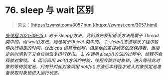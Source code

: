<!--yml
category: 未分类
date: 0001-01-01 00:00:00
-->

# 76\. sleep 与 wait 区别

> 原文：[https://zwmst.com/3057.html](https://zwmst.com/3057.html)

   [ *多线程* ](https://zwmst.com/%e5%a4%9a%e7%ba%bf%e7%a8%8b)*[ <time datetime="2021-09-15T23:08:38+08:00"> 2021-09-15 </time> ](https://zwmst.com/3057.html)  1.  对于 sleep()方法，我们首先要知道该方法是属于 Thread 类中的。而 wait()方法，则是属于Object 类中的。
2.  sleep()方法导致了程序暂停执行指定的时间，让出 cpu 该其他线程，但是他的监控状态依然保持者，当指定的时间到了又会自动恢复运行状态。
3.  在调用 sleep()方法的过程中，线程不会释放对象锁。
4.  而当调用 wait()方法的时候，线程会放弃对象锁，进入等待此对象的等待锁定池，只有针对此对象调用 notify()方法后本线程才进入对象锁定池准备获取对象锁进入运行状态。*